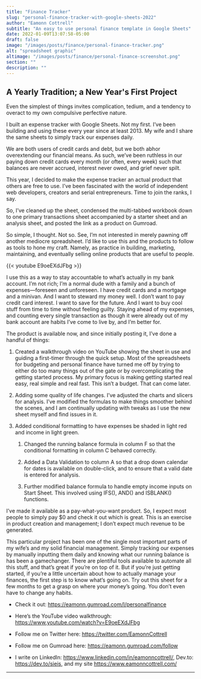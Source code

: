 ```yaml
---
title: "Finance Tracker"
slug: "personal-finance-tracker-with-google-sheets-2022"
author: "Eamonn Cottrell"
subtitle: "An easy to use personal finance template in Google Sheets"
date: 2022-01-09T13:07:58-05:00
draft: false
image: "/images/posts/finance/personal-finance-tracker.png"
alt: "spreadsheet graphic"
altimage: "/images/posts/finance/personal-finance-screenshot.png"
section: ""
description: ""
---
```

## A Yearly Tradition; a New Year's First Project

Even the simplest of things invites complication, tedium, and a tendency to overact to my own compulsive perfective nature.

I built an expense tracker with Google Sheets. Not my first. I’ve been building and using these every year since at least 2013. My wife and I share the same sheets to simply track our expenses daily. 

We are both users of credit cards and debt, but we both abhor overextending our financial means. As such, we’ve been ruthless in our paying down credit cards every month (or often, every week) such that balances are never accrued, interest never owed, and grief never spilt. 

This year, I decided to make the expense tracker an actual product that others are free to use. I’ve been fascinated with the world of independent web developers, creators and serial entrepreneurs. Time to join the ranks, I say.

So, I’ve cleaned up the sheet, condensed the multi-tabbed workbook down to one primary transactions sheet accompanied by a starter sheet and an analysis sheet, and posted the link as a product on Gumroad.

So simple, I thought. Not so. See, I’m not interested in merely pawning off another mediocre spreadsheet. I’d like to use this and the products to follow as tools to hone my craft. Namely, as practice in building, marketing, maintaining, and eventually selling online products that are useful to people. 

{{< youtube E9oeEXdJFbg >}}

I use this as a way to stay accountable to what’s actually in my bank account. I’m not rich; I’m a normal dude with a family and a bunch of expenses—foreseen and unforeseen. I have credit cards and a mortgage and a minivan. And I want to steward my money well. I don’t want to pay credit card interest. I want to save for the future. And I want to buy cool stuff from time to time without feeling guilty. Staying ahead of my expenses, and counting every single transaction as though it were already out of my bank account are habits I’ve come to live by, and I’m better for.

The product is available now, and since initially posting it, I’ve done a handful of things:

1.	Created a walkthrough video on YouTube showing the sheet in use and guiding a first-timer through the quick setup. Most of the spreadsheets for budgeting and personal finance have turned me off by trying to either do too many things out of the gate or by overcomplicating the getting started process. My primary focus is making getting started real easy, real simple and real fast. This isn’t a budget. That can come later. 

1.	Adding some quality of life changes. I’ve adjusted the charts and slicers for analysis. I’ve modified the formulas to make things smoother behind the scenes, and I am continually updating with tweaks as I use the new sheet myself and find issues in it.

1.	Added conditional formatting to have expenses be shaded in light red and income in light green.

    1.	Changed the running balance formula in column F so that the conditional formatting in column C behaved correctly.
    
    1.	Added a Data Validation to column A so that a drop down calendar for dates is available on double-click, and to ensure that a valid date is entered for analysis.
    
    1.	Further modified balance formula to handle empty income inputs on Start Sheet. This involved using IFS(), AND() and ISBLANK() functions.

I’ve made it available as a pay-what-you-want product. So, I expect most people to simply pay $0 and check it out which is great. This is an exercise in product creation and management; I don’t expect much revenue to be generated.

This particular project has been one of the single most important parts of my wife’s and my solid financial management. Simply tracking our expenses by manually inputting them daily and knowing what our running balance is has been a gamechanger. There are plentiful tools available to automate all this stuff, and that’s great if you’re on top of it. But if you’re just getting started, if you’re a little uncertain about how to actually manage your finances, the first step is to know what’s going on. Try out this sheet for a few months to get a grasp on where your money’s going. You don’t even have to change any habits. 

* Check it out: https://eamonn.gumroad.com/l/personalfinance

* Here’s the YouTube video walkthrough: https://www.youtube.com/watch?v=E9oeEXdJFbg

* Follow me on Twitter here: https://twitter.com/EamonnCottrell

* Follow me on Gumroad here: https://eamonn.gumroad.com/follow

* I write on LinkedIn: https://www.linkedin.com/in/eamonncottrell/, Dev.to: https://dev.to/sieis, and my site https://www.eamonncottrell.com/ 

____